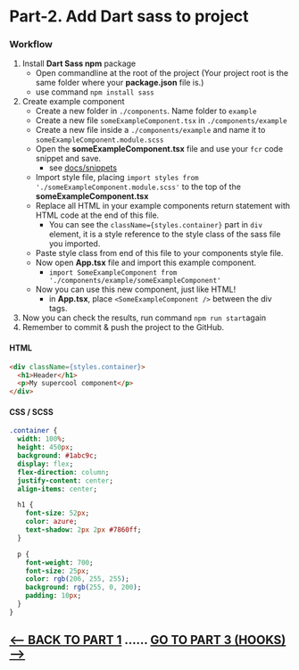 <h1>Part-2. Add Dart sass to project</h1>

<h3>Workflow</h3>

1. Install <b>Dart Sass npm</b> package
     * Open commandline at the root of the project (Your project root is the same folder where your <b>package.json</b> file is.)
     * use command ```npm install sass```
2. Create example component
   * Create a new folder in ``./components``. Name folder to ``example``
   * Create a new file ``someExampleComponent.tsx`` in ``./components/example``
   * Create a new file inside a ``./components/example`` and name it to ``someExampleComponent.module.scss``
   * Open the <b>someExampleComponent.tsx</b> file and use your ``fcr`` code snippet and save.
        * see [docs/snippets](https://github.com/JoniRinta-Kahila/portfolioproject/blob/main/docs/snippets.md)
   * Import style file, placing ```import styles from './someExampleComponent.module.scss'``` to the top of the <b>someExampleComponent.tsx</b>
   * Replace all HTML in your example components return statement with HTML code at the end of this file.
        * You can see the ```className={styles.container}``` part in ``div`` element, it is a style reference to the style class of the sass file you imported.
    * Paste style class from end of this file to your components style file.
    * Now open <b>App.tsx</b> file and import this example component.
        * ```import SomeExampleComponent from './components/example/someExampleComponent'```
    * Now you can use this new component, just like HTML!
        * in <b>App.tsx</b>, place ``<SomeExampleComponent />`` between the div tags.
3. Now you can check the results, run command ``npm run start``again
4. Remember to commit & push the project to the GitHub.
    
<h4>HTML</h4>

```html
<div className={styles.container}>
  <h1>Header</h1>
  <p>My supercool component</p>
</div>
```

<h4>CSS / SCSS</h4>

```sass
.container {
  width: 100%;
  height: 450px;
  background: #1abc9c;
  display: flex;
  flex-direction: column;
  justify-content: center;
  align-items: center;

  h1 {
    font-size: 52px;
    color: azure;
    text-shadow: 2px 2px #7860ff;
  }

  p {
    font-weight: 700;
    font-size: 25px;
    color: rgb(206, 255, 255);
    background: rgb(255, 0, 200);
    padding: 10px;
  }
}
```

## [<-- BACK TO PART 1](/portfolioproject) ...... [GO TO PART 3 (HOOKS) -->](usestate)

